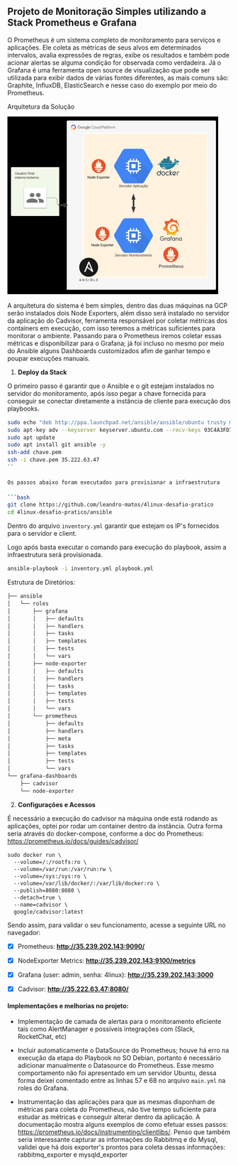 
## Projeto de Monitoração Simples utilizando a Stack Prometheus e Grafana

O Prometheus é um sistema completo de monitoramento para serviços e aplicações. Ele coleta as métricas de seus alvos em determinados intervalos, avalia expressões de regras, exibe os resultados e também pode acionar alertas se alguma condição for observada como verdadeira. Já o Grafana é uma ferramenta open source de visualização que pode ser utilizada para exibir dados de várias fontes diferentes, as mais comuns são: Graphite, InfluxDB, ElasticSearch e nesse caso do exemplo por meio do Prometheus.

Arquitetura da Solução

![](images/4linux.jpg)

A arquitetura do sistema é bem simples, dentro das duas máquinas na GCP serão instalados dois Node Exporters, além disso será instalado no servidor da aplicação do Cadvisor, ferramenta responsável por coletar métricas dos containers em execução, com isso teremos a métricas suficientes para monitorar o ambiente. Passando para o Prometheus iremos coletar essas métricas e disponibilizar para o Grafana; já foi incluso no mesmo por meio do Ansible alguns Dashboards customizados afim de ganhar tempo e poupar execuções manuais.

1. **Deploy da Stack**

O primeiro passo é garantir que o Ansible e o git estejam instalados no servidor do monitoramento, após isso pegar a chave fornecida para conseguir se conectar diretamente a instância de cliente para execução dos playbooks.

```bash
sudo echo "deb http://ppa.launchpad.net/ansible/ansible/ubuntu trusty main" | tee /etc/apt/sources.list
sudo apt-key adv --keyserver keyserver.ubuntu.com --recv-keys 93C4A3FD7BB9C367
sudo apt update 
sudo apt install git ansible -y
ssh-add chave.pem
ssh -i chave.pem 35.222.63.47
``

Os passos abaixo foram executados para provisionar a infraestrutura

```bash
git clone https://github.com/leandro-matos/4linux-desafio-pratico
cd 4linux-desafio-pratico/ansible
```
Dentro do arquivo `inventory.yml` garantir que estejam os IP's fornecidos para o servidor e client.

Logo após basta executar o comando para execução do playbook, assim a infraestrutura será provisionada.

```bash
ansible-playbook -i inventory.yml playbook.yml
```

Estrutura de Diretórios:
```bash
├── ansible
│   └── roles
│       ├── grafana
│       │   ├── defaults
│       │   ├── handlers
│       │   ├── tasks
│       │   ├── templates
│       │   ├── tests
│       │   └── vars
│       ├── node-exporter
│       │   ├── defaults
│       │   ├── handlers
│       │   ├── tasks
│       │   ├── templates
│       │   ├── tests
│       │   └── vars
│       └── prometheus
│           ├── defaults
│           ├── handlers
│           ├── meta
│           ├── tasks
│           ├── templates
│           ├── tests
│           └── vars
└── grafana-dashboards
    ├── cadvisor
    └── node-exporter
```

2. **Configurações e Acessos**

É necessário a execução do cadvisor na máquina onde está rodando as aplicações, optei por rodar um container dentro da instância. Outra forma seria através do docker-compose, conforme a doc do Prometheus: https://prometheus.io/docs/guides/cadvisor/

```
sudo docker run \
  --volume=/:/rootfs:ro \
  --volume=/var/run:/var/run:rw \
  --volume=/sys:/sys:ro \
  --volume=/var/lib/docker/:/var/lib/docker:ro \
  --publish=8080:8080 \
  --detach=true \
  --name=cadvisor \
  google/cadvisor:latest
```

Sendo assim, para validar o seu funcionamento, acesse a seguinte URL no navegador: 

- [x] Prometheus: **http://35.239.202.143:9090/**
- [x] NodeExporter Metrics: **http://35.239.202.143:9100/metrics**
- [x] Grafana (user: admin, senha: 4linux): **http://35.239.202.143:3000**
- [x] Cadvisor: **http://35.222.63.47:8080/**


#### Implementações e melhorias no projeto:
- Implementação de camada de alertas para o monitoramento eficiente tais como AlertManager e possíveis integrações com (Slack, RocketChat, etc)

- Incluir automaticamente o DataSource do Prometheus; houve há erro na execução da etapa do Playbook no SO Debian, portanto é necessário adicionar manualmente o Datasource do Prometheus. Esse mesmo comportamento não foi apresentado em um servidor Ubuntu, dessa forma deixei comentado entre as linhas 57 e 68 no arquivo `main.yml` na roles do Grafana.

- Instrumentação das aplicações para que as mesmas disponham de métricas para coleta do Prometheus, não tive tempo suficiente para estudar as métricas e conseguir alterar dentro da aplicação. A documentação mostra alguns exemplos de como efetuar esses passos: https://prometheus.io/docs/instrumenting/clientlibs/. Penso que também seria interessante capturar as informações do Rabbitmq e do Mysql, validei que há dois exporter's prontos para coleta dessas informações: rabbitmq_exporter e mysqld_exporter

